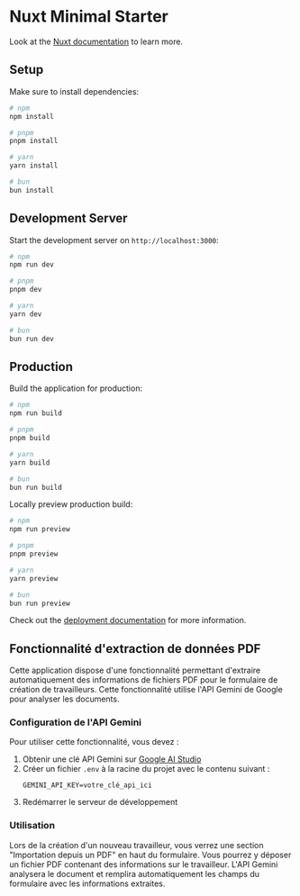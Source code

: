 # Nuxt Minimal Starter

Look at the [Nuxt documentation](https://nuxt.com/docs/getting-started/introduction) to learn more.

## Setup

Make sure to install dependencies:

```bash
# npm
npm install

# pnpm
pnpm install

# yarn
yarn install

# bun
bun install
```

## Development Server

Start the development server on `http://localhost:3000`:

```bash
# npm
npm run dev

# pnpm
pnpm dev

# yarn
yarn dev

# bun
bun run dev
```

## Production

Build the application for production:

```bash
# npm
npm run build

# pnpm
pnpm build

# yarn
yarn build

# bun
bun run build
```

Locally preview production build:

```bash
# npm
npm run preview

# pnpm
pnpm preview

# yarn
yarn preview

# bun
bun run preview
```

Check out the [deployment documentation](https://nuxt.com/docs/getting-started/deployment) for more information.

## Fonctionnalité d'extraction de données PDF

Cette application dispose d'une fonctionnalité permettant d'extraire automatiquement des informations de fichiers PDF pour le formulaire de création de travailleurs. Cette fonctionnalité utilise l'API Gemini de Google pour analyser les documents.

### Configuration de l'API Gemini

Pour utiliser cette fonctionnalité, vous devez :

1. Obtenir une clé API Gemini sur [Google AI Studio](https://makersuite.google.com/app/apikey)
2. Créer un fichier `.env` à la racine du projet avec le contenu suivant :
   ```
   GEMINI_API_KEY=votre_clé_api_ici
   ```
3. Redémarrer le serveur de développement

### Utilisation

Lors de la création d'un nouveau travailleur, vous verrez une section "Importation depuis un PDF" en haut du formulaire. Vous pourrez y déposer un fichier PDF contenant des informations sur le travailleur. L'API Gemini analysera le document et remplira automatiquement les champs du formulaire avec les informations extraites.
